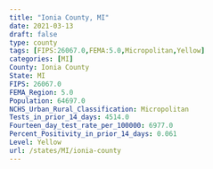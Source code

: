 ```yaml
---
title: "Ionia County, MI"
date: 2021-03-13
draft: false
type: county
tags: [FIPS:26067.0,FEMA:5.0,Micropolitan,Yellow]
categories: [MI]
County: Ionia County
State: MI
FIPS: 26067.0
FEMA_Region: 5.0
Population: 64697.0
NCHS_Urban_Rural_Classification: Micropolitan
Tests_in_prior_14_days: 4514.0
Fourteen_day_test_rate_per_100000: 6977.0
Percent_Positivity_in_prior_14_days: 0.061
Level: Yellow
url: /states/MI/ionia-county
---
```



